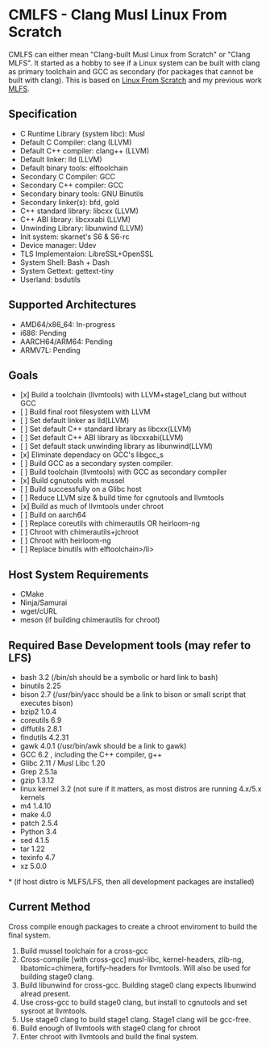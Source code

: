 # CMLFS - Clang Musl Linux From Scratch

CMLFS can either mean "Clang-built Musl Linux from Scratch" or "Clang MLFS". It started as a hobby to see if a Linux system can be built with clang as primary toolchain and GCC as secondary (for packages that cannot be built with clang). This is based on [Linux From Scratch](www.linuxfromscratch.org) and my previous work [MLFS](https://github.com/dslm4515/Musl-LFS).

## Specification
<ul>
<li>C Runtime Library (system libc): Musl </li>
<li>Default C Compiler: clang (LLVM)</li>
<li>Default C++ compiler: clang++ (LLVM)</li>
<li>Default linker: lld (LLVM)</li>
<li>Default binary tools: elftoolchain</li>
<li>Secondary C Compiler: GCC</li>
<li>Secondary C++ compiler: GCC</li>
<li>Secondary binary tools: GNU Binutils</li>
<li>Secondary linker(s): bfd, gold</li>
<li>C++ standard library: libcxx (LLVM)</li>
<li>C++ ABI library: libcxxabi (LLVM)</li>
<li>Unwinding Library: libunwind (LLVM)</li>
<li>Init system: skarnet's S6 & S6-rc</li>
<li>Device manager: Udev </li>
<li>TLS Implementaion: LibreSSL+OpenSSL </li>
<li>System Shell: Bash + Dash </li>
<li>System Gettext: gettext-tiny</li>
<li>Userland: bsdutils </li>
</ul>

## Supported Architectures

<ul>
<li>AMD64/x86_64: In-progress</li>
<li>i686: Pending</li>
<li>AARCH64/ARM64: Pending</li>
<li>ARMV7L: Pending</li>
</ul>

## Goals

<ul>
<li> [x] Build a toolchain (llvmtools) with LLVM+stage1_clang but without GCC</li>
<li> [ ] Build final root filesystem with LLVM</li>
<li> [ ] Set default linker as lld(LLVM)</li>
<li> [ ] Set default C++ standard library as libcxx(LLVM)</li>
<li> [ ] Set default C++ ABI library as libcxxabi(LLVM)</li>
<li> [ ] Set default stack unwinding library as libunwind(LLVM)</li>
<li> [x] Eliminate dependacy on GCC's libgcc_s</li>
<li> [ ] Build GCC as a secondary systen compiler. </li>
<li> [ ] Build toolchain (llvmtools) with GCC as secondary compiler</li>
<li> [x] Build cgnutools with mussel </li>
<li> [ ] Build successfully on a Glibc host </li>
<li> [ ] Reduce LLVM size & build time for cgnutools and llvmtools </li>
<li> [x] Build as much of llvmtools under chroot </li>
<li> [ ] Build on aarch64</li>
<li> [ ] Replace coreutils with chimerautils OR heirloom-ng</li>
<li> [ ] Chroot with chimerautils+jchroot</li>
<li> [ ] Chroot with heirloom-ng</li>
<li> [ ] Replace binutils with elftoolchain>/li>
</ul>

## Host System Requirements

<ul>
 <li>CMake</li>
 <li>Ninja/Samurai</li>
 <li>wget/cURL</li>
 <li>meson (if building chimerautils for chroot)</li>
</ul>

## Required Base Development tools (may refer to LFS)
<ul>
 <li>bash 3.2 (/bin/sh should be a symbolic or hard link to bash) </li>
 <li>binutils 2.25 </li>
 <li>bison 2.7 (/usr/bin/yacc should be a link to bison or small script that executes bison) </li>
 <li>bzip2 1.0.4 </li>
 <li>coreutils 6.9 </li>
 <li>diffutils 2.8.1 </li>
 <li>findutils 4.2.31 </li>
 <li>gawk 4.0.1 (/usr/bin/awk should be a link to gawk) </li>
 <li>GCC 6.2 , including the C++ compiler, g++ </li>
 <li>Glibc 2.11 / Musl Libc 1.20 </li>
 <li>Grep 2.5.1a </li>
 <li>gzip 1.3.12 </li>
 <li>linux kernel 3.2 (not sure if it matters, as most distros are running 4.x/5.x kernels</li>
 <li>m4 1.4.10</li>
 <li>make 4.0 </li>
 <li>patch 2.5.4 </li>
 <li>Python 3.4 </li>
 <li>sed 4.1.5 </li>
 <li>tar 1.22 </li>
 <li>texinfo 4.7 </li>
  <li>xz 5.0.0 </li>
</ul>
 * (if host distro is MLFS/LFS, then all development packages are installed)

## Current Method

Cross compile enough packages to create a chroot enviroment to build the final system.

<ol>
<li>Build mussel toolchain for a cross-gcc</li>
<li>Cross-compile [with cross-gcc] musl-libc, kernel-headers, zlib-ng, libatomic=chimera, fortify-headers for llvmtools. Will also be used for building stage0 clang.</li>
<li>Build libunwind for cross-gcc. Building stage0 clang expects libunwind alread present.</li>
<li>Use cross-gcc to build stage0 clang, but install to cgnutools and set sysroot at llvmtools.</li>
<li>Use stage0 clang to build stage1 clang. Stage1 clang will be gcc-free.</li>
<li>Build enough of llvmtools with stage0 clang for chroot</li>
<li>Enter chroot with llvmtools and build the final system.</li>
</ol>
